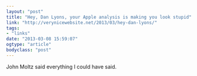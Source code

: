 ```yaml
---
layout: "post"
title: "Hey, Dan Lyons, your Apple analysis is making you look stupid"
link: "http://verynicewebsite.net/2013/03/hey-dan-lyons/"
tags: 
- "links"
date: "2013-03-08 15:59:07"
ogtype: "article"
bodyclass: "post"
---
```


John Moltz said everything I could have said.